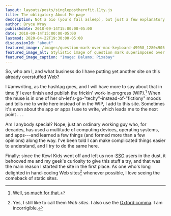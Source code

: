 ```yaml
---
layout: layouts/posts/singlepostherofit.11ty.js
title: The obligatory About Me page
description: Not a bio (you’d fall asleep), but just a few explanatory observations.
author: Bryce Wray
publishdate: 2018-09-14T15:00:00-05:00
date: 2018-09-14T15:00:00-05:00
lastmod: 2020-04-22T19:30:00-05:00
discussionId: "about"
featured_image: /images/question-mark-over-mac-keyboard-49958_1280x905.jpg
featured_image_alt: Stylistic image of question mark superimposed over computer keyboard
featured_image_caption: "Image: Dalamo; Pixabay" 
---
```


So, who am I, and what business do I have putting yet another site on this already overstuffed Web?

I #amwriting, as the hashtag goes, and I will have more to say about that in time *if* I ever finish and publish the frickin' work-in-progress (WIP).[^RIPWIP] When the muse is in one of her oh-let's-go-"techy"-instead-of-"fictiony" moods and tells me to write here instead of in the WIP, I add to this site. Sometimes it's even about the app or apps I use to write, which leads me to the next point&nbsp;.&nbsp;.&nbsp;.

[^RIPWIP]: [Well, so much for that](/posts/2020/04/murdered-darlings).

Am I anybody special? Nope; just an ordinary working guy who, for decades, has used a multitude of computing devices, operating systems, and apps---and learned a few things (and formed more than a few opinions) along the way. I've been told I can make complicated things easier to understand, and I try to do the same here.

Finally: since the Kewl Kids went off and left us non-[SSG](https://staticgen.com) users in the dust, it behooved me and my geek's curiosity to give this stuff a try, and that was the main reason I started the site in the first place. As one who's long delighted in hand-coding Web sites[^incorrigible] whenever possible, I love seeing the comeback of static sites.

[^incorrigible]: Yes, I still like to call them _Web sites_. I also use the [Oxford comma](https://www.grammarly.com/blog/what-is-the-oxford-comma-and-why-do-people-care-so-much-about-it/). I am incorrigible.